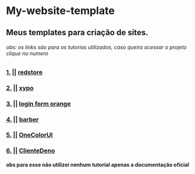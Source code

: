# My-website-template
## Meus templates para criação de sites.
###### obs: os links são para os tutorias utilizados, caso queira acessar o projeto clique no numero

### [1.](https://github.com/Miguel-EpicJS/My-website-template/tree/main/redstore) || [redstore](https://youtu.be/yQimoqo0-7g)

### [2.](https://github.com/Miguel-EpicJS/My-website-template/tree/main/xypo) || [xypo](https://youtu.be/zmun7JzWGPE)

### [3.](https://github.com/Miguel-EpicJS/My-website-template/tree/main/loginFormOrange) || [login form orange](https://www.youtube.com/watch?v=L5WWrGMsnpw)

### [4.](https://github.com/Miguel-EpicJS/My-website-template/tree/main/barber) || [barber](https://www.youtube.com/watch?v=lBfshkPlMW8)

### [5.](https://github.com/Miguel-EpicJS/My-website-template/tree/main/oneColorUI) || [OneColorUI](https://www.youtube.com/watch?v=2IjyqauKumE)

### [6.](https://github.com/Miguel-EpicJS/My-website-template/tree/main/clienteDeno) || [ClienteDeno](https://github.com/Miguel-EpicJS/My-website-template/tree/main/clienteDeno) 

#### obs para esse não utilizei nenhum tutorial apenas a documentação oficial
